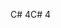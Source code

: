 <span data-ttu-id="ebd57-101">C# 4</span><span class="sxs-lookup"><span data-stu-id="ebd57-101">C# 4</span></span>
